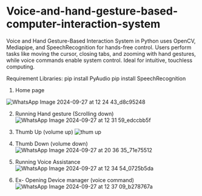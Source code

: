 # Voice-and-hand-gesture-based-computer-interaction-system
Voice and Hand Gesture-Based Interaction System in Python uses OpenCV, Mediapipe, and SpeechRecognition for hands-free control. Users perform tasks like moving the cursor, closing tabs, and zooming with hand gestures, while voice commands enable system control. Ideal for intuitive, touchless computing.
<br>

Requirement Libraries:
pip install PyAudio
pip install SpeechRecognition


1. Home page
   
![WhatsApp Image 2024-09-27 at 12 24 43_d8c95248](https://github.com/user-attachments/assets/26d40d58-ab04-4f67-99ad-6ed6179a28be)

2. Running Hand gesture (Scrolling down)
![WhatsApp Image 2024-09-27 at 12 31 59_edccbb5f](https://github.com/user-attachments/assets/30249d89-3587-4997-8418-7b44ccd91884)

3. Thumb Up (volume up)
![thum up](https://github.com/user-attachments/assets/508879aa-df78-493e-8623-be1188fd0de2)

4. Thumb Down (volume down)
![WhatsApp Image 2024-09-27 at 20 36 35_71e75512](https://github.com/user-attachments/assets/ff08a74d-d4ce-49bf-b72e-6ef069a129a4)

5. Running Voice Assistance
![WhatsApp Image 2024-09-27 at 12 34 54_0725b5da](https://github.com/user-attachments/assets/64ab1336-cf4b-435c-af84-51331a67369c)

6. Ex- Opening Device manager (voice command)
![WhatsApp Image 2024-09-27 at 12 37 09_b278767a](https://github.com/user-attachments/assets/547d0071-6ddd-4961-9123-bc703900e111)

   
